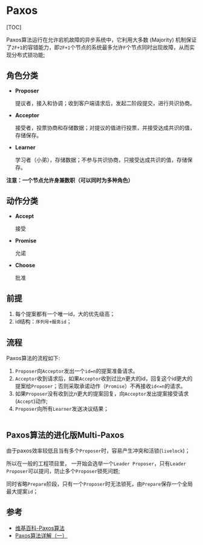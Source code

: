 # Paxos

[TOC]

Paxos算法运行在允许宕机故障的异步系统中，它利用大多数 (Majority) 机制保证了`2F+1`的容错能力，即`2F+1`个节点的系统最多允许`F`个节点同时出现故障，从而实现分布式锁功能;



## 角色分类

- **Proposer**

  提议者，接入和协调；收到客户端请求后，发起二阶段提交，进行共识协商。

- **Acceptor**

  接受者，投票协商和存储数据；对提议的值进行投票，并接受达成共识的值，存储保存。

- **Learner**

  学习者（小弟），存储数据；不参与共识协商，只接受达成共识的值，存储保存。

**注意：一个节点允许身兼数职（可以同时为多种角色）**



## 动作分类

- **Accept**

  接受

- **Promise**

  允诺

- **Choose**

  批准



## 前提 

1. 每个提案都有一个唯一id，大的优先级高；
2. id结构：`序列号+服务id`；



## 流程

Paxos算法的流程如下:
1. `Proposer`向`Acceptor`发出一个`id=n`的提案准备请求。
2. `Acceptor`收到请求后，如果`Acceptor`收到过比n更大的id，回复这个id更大的提案给`Proposer`；否则采取承诺动作（`Promise`）不再接收`id<=n`的请求。
3. 如果`Proposer`没有收到比n更大的提案回复，向`Acceptor`发出提案接受请求(`Accept`)动作;
4. `Proposer`向所有`Learner`发送决议结果；

```sequence

```



## Paxos算法的进化版Multi-Paxos

由于paxos效率较低且当有多个`Proposer`时，容易产生冲突和活锁(`livelock`)；

所以在一般的工程项目里，
一开始会选举一个`Leader Proposer`，只有`Leader Proposer`可以提问，防止多个`Proposer`锁死问题;

同时省略`Prepare`阶段，只有一个`Proposer`时无法锁死，由`Prepare`保存一个全局最大提案`id`；



## 参考

- [维基百科-Paxos算法](https://zh.wikipedia.org/wiki/Paxos%E7%AE%97%E6%B3%95)
- [Paxos算法详解（一）](https://blog.csdn.net/lin819747263/article/details/106313936)
